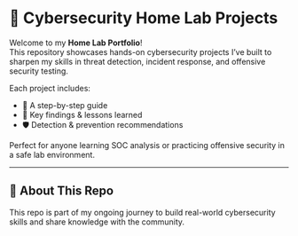 # 🔐 Cybersecurity Home Lab Projects  

Welcome to my **Home Lab Portfolio**!  
This repository showcases hands-on cybersecurity projects I’ve built to sharpen my skills in threat detection, incident response, and offensive security testing.  

Each project includes:  
- 📖 A step-by-step guide  
- 🧠 Key findings & lessons learned  
- 🛡 Detection & prevention recommendations  

Perfect for anyone learning SOC analysis or practicing offensive security in a safe lab environment.

---

## 🌟 About This Repo  
This repo is part of my ongoing journey to build real-world cybersecurity skills and share knowledge with the community.  
  
